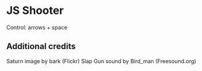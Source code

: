# JS Shooter

Control: arrows + space

## Additional credits

Saturn image by bark (Flickr)
Slap Gun sound by Bird_man (Freesound.org)